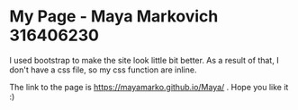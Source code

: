 # My Page - Maya Markovich 316406230

I used bootstrap to make the site look little bit better. 
As a result of that, I don't have a css file, so my css function are inline. 

The link to the page is https://mayamarko.github.io/Maya/ .
Hope you like it :)

